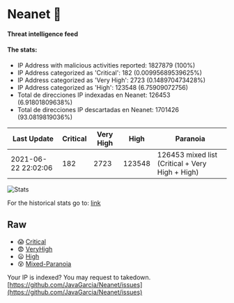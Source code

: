 # Neanet :hocho:
#### Threat intelligence feed
#### The stats:

- IP Address with malicious activities reported: 1827879 (100%)
- IP Address categorized as 'Critical':  182 (0.00995689539625%)
- IP Address categorized as 'Very High':  2723 (0.148970473428%)
- IP Address categorized as 'High':  123548 (6.75909072756)
- Total de direcciones IP indexadas en Neanet:  126453 (6.91801809638%)
- Total de direcciones IP descartadas en Neanet:  1701426 (93.0819819036%)

| Last Update | Critical | Very High | High | Paranoia |
| --- | --- | --- | --- | --- |
| 2021-06-22 22:02:06 | 182 | 2723 | 123548 | 126453 mixed list (Critical + Very High + High)|

![Stats](https://docs.google.com/spreadsheets/d/e/2PACX-1vSnaNMIXVabIpDJjufMlzH7poXnshF3mgd8Is1g9ytUEzVsP5my4Trn8f-xkoLLQ38xpL3HtmUexLo6/pubchart?oid=501124687&format=image)

For the historical stats go to: [link](/stats.csv)
## Raw
- :scream: [Critical](https://raw.githubusercontent.com/JavaGarcia/Neanet/master/blacklists/neanet_critical.txt)
- :fearful: [VeryHigh](https://raw.githubusercontent.com/JavaGarcia/Neanet/master/blacklists/neanet_veryHigh.txtt)
- :frowning: [High](https://raw.githubusercontent.com/JavaGarcia/Neanet/master/blacklists/neanet_high.txt)
- :dizzy_face: [Mixed-Paranoia](https://raw.githubusercontent.com/JavaGarcia/Neanet/master/blacklists/neanet_all.txt)


Your IP is indexed? You may request to takedown. [https://github.com/JavaGarcia/Neanet/issues](https://github.com/JavaGarcia/Neanet/issues)


























































































































































































































































































































































































































































































































































































































































































































































































































































































































































































































































































































































































































































































































































































































































































































































































































































































































































































































































































































































































































































































































































































































































































































































































































































































































































































































































































































































































































































































































































































































































































































































































































































































































































































































































































































































































































































































































































































































































































































































































































































































































































































































































































































































































































































































































































































































































































































































































































































































































































































































































































































































































































































































































































































































































































































































































































































































































































































































































































































































































































































































































































































































































































































































































































































































































































































































































































































































































































































































































































































































































































































































































































































































































































